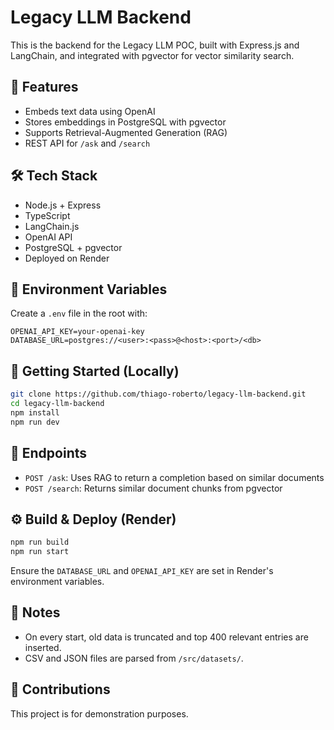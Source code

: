# Legacy LLM Backend

This is the backend for the Legacy LLM POC, built with Express.js and LangChain, and integrated with pgvector for vector similarity search.

## 🧩 Features

- Embeds text data using OpenAI
- Stores embeddings in PostgreSQL with pgvector
- Supports Retrieval-Augmented Generation (RAG)
- REST API for `/ask` and `/search`

## 🛠 Tech Stack

- Node.js + Express
- TypeScript
- LangChain.js
- OpenAI API
- PostgreSQL + pgvector
- Deployed on Render

## 🧪 Environment Variables

Create a `.env` file in the root with:

```env
OPENAI_API_KEY=your-openai-key
DATABASE_URL=postgres://<user>:<pass>@<host>:<port>/<db>
```

## 🚀 Getting Started (Locally)

```bash
git clone https://github.com/thiago-roberto/legacy-llm-backend.git
cd legacy-llm-backend
npm install
npm run dev
```

## 🧠 Endpoints

- `POST /ask`: Uses RAG to return a completion based on similar documents
- `POST /search`: Returns similar document chunks from pgvector

## ⚙️ Build & Deploy (Render)

```bash
npm run build
npm run start
```

Ensure the `DATABASE_URL` and `OPENAI_API_KEY` are set in Render's environment variables.

## 🧹 Notes

- On every start, old data is truncated and top 400 relevant entries are inserted.
- CSV and JSON files are parsed from `/src/datasets/`.

## 🤝 Contributions

This project is for demonstration purposes.